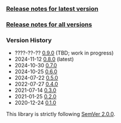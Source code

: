 ### [Release notes for latest version](latest.md)

### [Release notes for all versions](full.md)

### Version History

* ????-??-?? [0.9.0](0.9.0.md) (TBD; work in progress)
* 2024-11-12 [0.8.0](0.8.0.md) (latest)
* 2024-10-30 [0.7.0](0.7.0.md)
* 2024-10-25 [0.6.0](0.6.0.md)
* 2024-07-22 [0.5.0](0.5.0.md)
* 2022-07-27 [0.4.0](0.4.0.md)
* 2021-07-14 [0.3.0](0.3.0.md)
* 2021-01-25 [0.2.0](0.2.0.md)
* 2020-12-24 [0.1.0](0.1.0.md)


This library is strictly following [SemVer 2.0.0](https://semver.org/spec/v2.0.0.html).